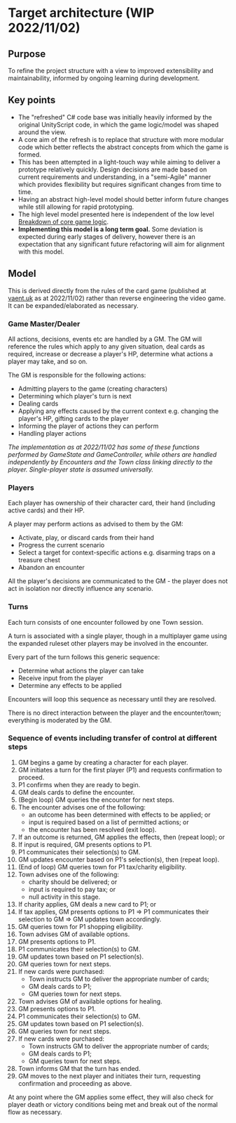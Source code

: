 # Target architecture (WIP 2022/11/02)

## Purpose

To refine the project structure with a view to improved extensibility and maintainability, informed by ongoing learning during development.

## Key points

- The "refreshed" C# code base was initially heavily informed by the original UnityScript code, in which the game logic/model was shaped around the view.
- A core aim of the refresh is to replace that structure with more modular code which better reflects the abstract concepts from which the game is formed.
- This has been attempted in a light-touch way while aiming to deliver a prototype relatively quickly. Design decisions are made based on current requirements and understanding, in a "semi-Agile" manner which provides flexibility but requires significant changes from time to time.
- Having an abstract high-level model should better inform future changes while still allowing for rapid prototyping.
- The high level model presented here is independent of the low level [Breakdown of core game logic](./Breakdown%20of%20core%20game%20logic.md).
- **Implementing this model is a long term goal.** Some deviation is expected during early stages of delivery, however there is an expectation that any significant future refactoring will aim for alignment with this model.

## Model

This is derived directly from the rules of the card game (published at [vaent.uk](https://cardpeegee.vaent.uk/) as at 2022/11/02) rather than reverse engineering the video game. It can be expanded/elaborated as necessary.

### Game Master/Dealer

All actions, decisions, events etc are handled by a GM. The GM will reference the rules which apply to any given situation, deal cards as required, increase or decrease a player's HP, determine what actions a player may take, and so on.

The GM is responsible for the following actions:

- Admitting players to the game (creating characters)
- Determining which player's turn is next
- Dealing cards
- Applying any effects caused by the current context e.g. changing the player's HP, gifting cards to the player
- Informing the player of actions they can perform
- Handling player actions

*The implementation as at 2022/11/02 has some of these functions performed by GameState and GameController, while others are handled independently by Encounters and the Town class linking directly to the player. Single-player state is assumed universally.*

### Players

Each player has ownership of their character card, their hand (including active cards) and their HP.

A player may perform actions as advised to them by the GM:

- Activate, play, or discard cards from their hand
- Progress the current scenario
- Select a target for context-specific actions e.g. disarming traps on a treasure chest
- Abandon an encounter

All the player's decisions are communicated to the GM - the player does not act in isolation nor directly influence any scenario.

### Turns

Each turn consists of one encounter followed by one Town session.

A turn is associated with a single player, though in a multiplayer game using the expanded ruleset other players may be involved in the encounter.

Every part of the turn follows this generic sequence:

- Determine what actions the player can take
- Receive input from the player
- Determine any effects to be applied

Encounters will loop this sequence as necessary until they are resolved.

There is no direct interaction between the player and the encounter/town; everything is moderated by the GM.

### Sequence of events including transfer of control at different steps

1. GM begins a game by creating a character for each player.
1. GM initiates a turn for the first player (P1) and requests confirmation to proceed.
1. P1 confirms when they are ready to begin.
1. GM deals cards to define the encounter.
1. (Begin loop) GM queries the encounter for next steps.
1. The encounter advises one of the following:
    - an outcome has been determined with effects to be applied; or
    - input is required based on a list of permitted actions; or
    - the encounter has been resolved (exit loop).
1. If an outcome is returned, GM applies the effects, then (repeat loop); or
1. If input is required, GM presents options to P1.
1. P1 communicates their selection(s) to GM.
1. GM updates encounter based on P1's selection(s), then (repeat loop).
1. (End of loop) GM queries town for P1 tax/charity eligibility.
1. Town advises one of the following:
    - charity should be delivered; or
    - input is required to pay tax; or
    - null activity in this stage.
1. If charity applies, GM deals a new card to P1; or
1. If tax applies, GM presents options to P1 => P1 communicates their selection to GM => GM updates town accordingly.
1. GM queries town for P1 shopping eligibility.
1. Town advises GM of available options.
1. GM presents options to P1.
1. P1 communicates their selection(s) to GM.
1. GM updates town based on P1 selection(s).
1. GM queries town for next steps.
1. If new cards were purchased:
    - Town instructs GM to deliver the appropriate number of cards;
    - GM deals cards to P1;
    - GM queries town for next steps.
1. Town advises GM of available options for healing.
1. GM presents options to P1.
1. P1 communicates their selection(s) to GM.
1. GM updates town based on P1 selection(s).
1. GM queries town for next steps.
1. If new cards were purchased:
    - Town instructs GM to deliver the appropriate number of cards;
    - GM deals cards to P1;
    - GM queries town for next steps.
1. Town informs GM that the turn has ended.
1. GM moves to the next player and initiates their turn, requesting confirmation and proceeding as above.

At any point where the GM applies some effect, they will also check for player death or victory conditions being met and break out of the normal flow as necessary.

